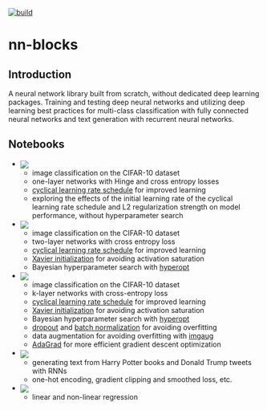 [![build](https://github.com/mark-antal-csizmadia/nn-blocks/actions/workflows/main.yml/badge.svg)](https://github.com/mark-antal-csizmadia/nn-blocks/actions/workflows/main.yml)

# nn-blocks

## Introduction

A neural network library built from scratch, without dedicated deep learning packages. Training and testing deep neural networks and utilizing deep learning best practices for multi-class classification with fully connected neural networks and text generation with recurrent neural networks.

## Notebooks

- <a href="https://nbviewer.jupyter.org/github/mark-antal-csizmadia/nn-blocks/blob/main/one-layer.ipynb">
    <img align="center" src="https://img.shields.io/badge/Jupyter-one%5Flayer.ipynb-informational?style=flat&logo=Jupyter&logoColor=F37626&color=blue" />
  </a>
  
  + image classification on the CIFAR-10 dataset
  + one-layer networks with Hinge and cross entropy losses
  + [cyclical learning rate schedule](https://arxiv.org/abs/1506.01186) for improved learning
  + exploring the effects of the initial learning rate of the cyclical learning rate schedule and L2 regularization strength on model performance, without hyperparameter search


- <a href="https://nbviewer.jupyter.org/github/mark-antal-csizmadia/nn-blocks/blob/main/two-layer.ipynb">
    <img align="center" src="https://img.shields.io/badge/Jupyter-two%5Flayer.ipynb-informational?style=flat&logo=Jupyter&logoColor=F37626&color=blue" />
  </a>
  
  + image classification on the CIFAR-10 dataset
  + two-layer networks with cross entropy loss
  + [cyclical learning rate schedule](https://arxiv.org/abs/1506.01186) for improved learning
  + [Xavier initialization](https://proceedings.mlr.press/v9/glorot10a/glorot10a.pdf) for avoiding activation saturation
  + Bayesian hyperparameter search with [hyperopt](https://github.com/hyperopt/hyperopt)
    

- <a href="https://nbviewer.jupyter.org/github/mark-antal-csizmadia/nn-blocks/blob/main/k-layer.ipynb">
    <img align="center" src="https://img.shields.io/badge/Jupyter-k%5Flayer.ipynb-informational?style=flat&logo=Jupyter&logoColor=F37626&color=blue" />
  </a>
    
  + image classification on the CIFAR-10 dataset
  + k-layer networks with cross-entropy loss
  + [cyclical learning rate schedule](https://arxiv.org/abs/1506.01186) for improved learning
  + [Xavier initialization](https://proceedings.mlr.press/v9/glorot10a/glorot10a.pdf) for avoiding activation saturation
  + Bayesian hyperparameter search with [hyperopt](https://github.com/hyperopt/hyperopt)
  + [dropout](https://jmlr.org/papers/v15/srivastava14a.html) and [batch normalization](https://arxiv.org/abs/1502.03167) for avoiding overfitting
  + data augmentation for avoiding overfitting with [imgaug](https://github.com/aleju/imgaug)
  + [AdaGrad](https://www.jmlr.org/papers/volume12/duchi11a/duchi11a.pdf) for more efficient gradient descent optimization
  

- <a href="https://nbviewer.jupyter.org/github/mark-antal-csizmadia/nn-blocks/blob/main/rnn.ipynb">
    <img align="center" src="https://img.shields.io/badge/Jupyter-rnn.ipynb-informational?style=flat&logo=Jupyter&logoColor=F37626&color=blue" />
  </a>

    + generating text from Harry Potter books and Donald Trump tweets with RNNs
    + one-hot encoding, gradient clipping and smoothed loss, etc.


- <a href="https://nbviewer.jupyter.org/github/mark-antal-csizmadia/nn-blocks/blob/main/regression.ipynb">
    <img align="center" src="https://img.shields.io/badge/Jupyter-regression.ipynb-informational?style=flat&logo=Jupyter&logoColor=F37626&color=blue" />
  </a>
  
    + linear and non-linear regression
    
